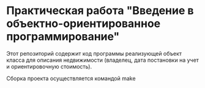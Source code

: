 # Практическая работа "Введение в объектно-ориентированное программирование"
Этот репозиторий содержит код программы реализующей объект класса для описания недвижимости (владелец, дата постановки на учет и ориентировочную стоимость).

Сборка проекта осуществляется командой make
